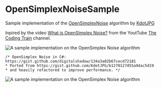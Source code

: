 # OpenSimplexNoiseSample
Sample implementation of the [OpenSimplexNoise](https://en.wikipedia.org/wiki/OpenSimplex_noise) algorithm by [KdotJPG](https://gist.github.com/KdotJPG)

Inpired by the video [What is OpenSimplex Noise?](https://www.youtube.com/watch?v=Lv9gyZZJPE0) from the YoutTube [The Coding Train](https://www.youtube.com/channel/UCvjgXvBlbQiydffZU7m1_aw) channel.

![A sample implementation on the OpenSimplex Noise algorithm](https://xfx.net/stackoverflow/osn/osn01.png)

    /* OpenSimplex Noise in C#: https://gist.github.com/digitalshadow/134a3a02b67cecd72181
    * Ported from https://gist.github.com/KdotJPG/b1270127455a94ac5d19
    * and heavily refactored to improve performance. */

![A sample implementation on the OpenSimplex Noise algorithm](https://xfx.net/stackoverflow/osn/osn02.png)
